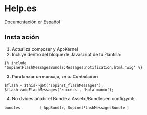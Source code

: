 Help.es
=======

Documentación en Español

Instalación
-----------

1. Actualiza composer y AppKernel
2. Incluye dentro del bloque de Javascript de tu Plantilla:
```
{% include 'SopinetFlashMessagesBundle:Messages:notification.html.twig' %}
```

3. Para lanzar un mensaje, en tu Controlador:
```
$flash = $this->get('sopinet_flashMessages');
$flash->addFlashMessages('success', 'Hola mundo');
```

4. No olvides añadir el Bundle a Assetic/Bundles en config.yml:
```
bundles:        [ AppBundle, SopinetFlashMessagesBundle ]
```
